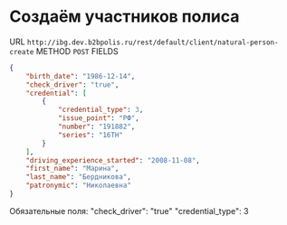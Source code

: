 # Создаём участников полиса

URL `http://ibg.dev.b2bpolis.ru/rest/default/client/natural-person-create`
METHOD `POST`
FIELDS

```JSON
{
    "birth_date": "1986-12-14", 
    "check_driver": "true", 
    "credential": [
        {
            "credential_type": 3,
            "issue_point": "РФ", 
            "number": "191882", 
            "series": "16ТН"
        }
    ], 
    "driving_experience_started": "2008-11-08", 
    "first_name": "Марина", 
    "last_name": "Бердникова", 
    "patronymic": "Николаевна"
}
```
Обязательные поля:
"check_driver": "true"
"credential_type": 3


